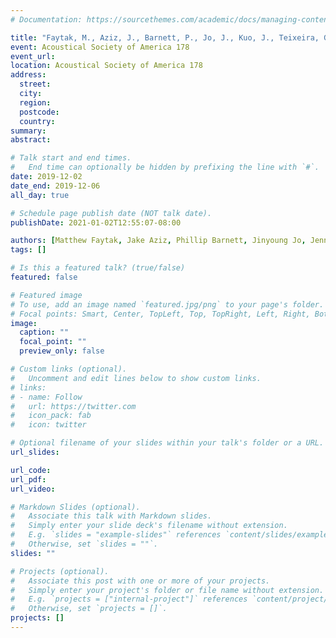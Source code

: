 ```yaml
---
# Documentation: https://sourcethemes.com/academic/docs/managing-content/

title: "Faytak, M., Aziz, J., Barnett, P., Jo, J., Kuo, J., Teixeira, G., Wu, J., Zhou, Z.L., & Keating, P. (2019). Flap articulation and lowered fourth formant. Acoustical Society of America 178, San Diego, CA."
event: Acoustical Society of America 178
event_url:
location: Acoustical Society of America 178
address:
  street:
  city:
  region:
  postcode:
  country:
summary:
abstract:

# Talk start and end times.
#   End time can optionally be hidden by prefixing the line with `#`.
date: 2019-12-02
date_end: 2019-12-06
all_day: true

# Schedule page publish date (NOT talk date).
publishDate: 2021-01-02T12:55:07-08:00

authors: [Matthew Faytak, Jake Aziz, Phillip Barnett, Jinyoung Jo, Jennifer Kuo, Gabriel Teixeira, Joy Wu, Z.L. Zhou, and Patricia Keating]
tags: []

# Is this a featured talk? (true/false)
featured: false

# Featured image
# To use, add an image named `featured.jpg/png` to your page's folder. 
# Focal points: Smart, Center, TopLeft, Top, TopRight, Left, Right, BottomLeft, Bottom, BottomRight.
image:
  caption: ""
  focal_point: ""
  preview_only: false

# Custom links (optional).
#   Uncomment and edit lines below to show custom links.
# links:
# - name: Follow
#   url: https://twitter.com
#   icon_pack: fab
#   icon: twitter

# Optional filename of your slides within your talk's folder or a URL.
url_slides:

url_code:
url_pdf:
url_video:

# Markdown Slides (optional).
#   Associate this talk with Markdown slides.
#   Simply enter your slide deck's filename without extension.
#   E.g. `slides = "example-slides"` references `content/slides/example-slides.md`.
#   Otherwise, set `slides = ""`.
slides: ""

# Projects (optional).
#   Associate this post with one or more of your projects.
#   Simply enter your project's folder or file name without extension.
#   E.g. `projects = ["internal-project"]` references `content/project/deep-learning/index.md`.
#   Otherwise, set `projects = []`.
projects: []
---
```

